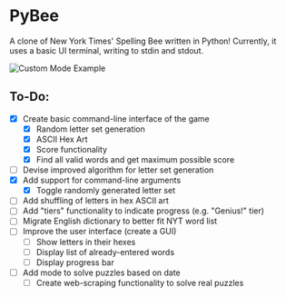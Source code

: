 # PyBee

A clone of New York Times' Spelling Bee written in Python!
Currently, it uses a basic UI terminal, writing to stdin and stdout.

![Custom Mode Example](https://i.imgur.com/ECJIxL4.gif)

## To-Do:

- [x] Create basic command-line interface of the game
  - [x] Random letter set generation
  - [x] ASCII Hex Art
  - [x] Score functionality
  - [x] Find all valid words and get maximum possible score
- [ ] Devise improved algorithm for letter set generation
- [x] Add support for command-line arguments
  - [x] Toggle randomly generated letter set
- [ ] Add shuffling of letters in hex ASCII art
- [ ] Add "tiers" functionality to indicate progress (e.g. "Genius!" tier)
- [ ] Migrate English dictionary to better fit NYT word list
- [ ] Improve the user interface (create a GUI)
  - [ ] Show letters in their hexes
  - [ ] Display list of already-entered words
  - [ ] Display progress bar
- [ ] Add mode to solve puzzles based on date
  - [ ] Create web-scraping functionality to solve real puzzles
